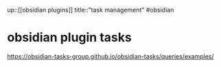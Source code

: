 up::[[obsidian plugins]]
title::"task management"
#obsidian
# obsidian plugin tasks

https://obsidian-tasks-group.github.io/obsidian-tasks/queries/examples/

